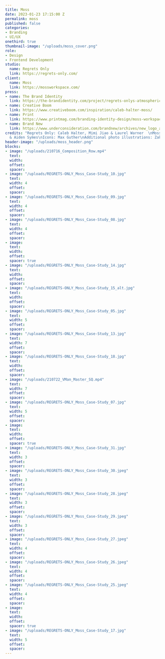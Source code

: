 ```yaml
---
title: Moss
date: 2023-01-23 17:15:00 Z
permalink: moss
published: false
categories:
- Branding
- UI/UX
onethird: true
thumbnail-image: "/uploads/moss_cover.png"
role:
- Design
- Frontend Development
studio:
  name: Regrets Only
  link: https://regrets-only.com/
client:
  name: Moss
  link: https://mossworkspace.com/
press:
- name: The Brand Identity
  link: https://the-brandidentity.com/project/regrets-onlys-atmospheric-identity-system-moss-reflects-infinite-potential-creativity
- name: Creative Boom
  link: https://www.creativeboom.com/inspiration/caleb-halter-moss/
- name: Print
  link: https://www.printmag.com/branding-identity-design/moss-workspace-is-revolutionizing-the-way-creatives-work-and-collaborate/
- name: Brand New
  link: https://www.underconsideration.com/brandnew/archives/new_logo_and_identity_for_moss_by_regretsonly.php
credits: "Regrets Only: Caleb Halter, Mimi Jiao & Laurel Warner  \nMoss: Nick Miller
  & Aiden Symes\nIcons: Max Guther\nAdditional photo illustrations: Zak Jensen"
header-image: "/uploads/moss_header.png"
blocks:
- image: "/uploads/210716_Composition_Row.mp4"
  text: 
  width: 
  offset: 
  spacer: 
- image: "/uploads/REGRETS-ONLY_Moss_Case-Study_10.jpg"
  text: 
  width: 4
  offset: 
  spacer: 
- image: "/uploads/REGRETS-ONLY_Moss_Case-Study_09.jpg"
  text: 
  width: 4
  offset: 
  spacer: 
- image: "/uploads/REGRETS-ONLY_Moss_Case-Study_08.jpg"
  text: 
  width: 4
  offset: 
  spacer: 
- image: 
  text: 
  width: 
  offset: 
  spacer: true
- image: "/uploads/REGRETS-ONLY_Moss_Case-Study_14.jpg"
  text: 
  width: 
  offset: 
  spacer: 
- image: "/uploads/REGRETS-ONLY_Moss_Case-Study_15_alt.jpg"
  text: 
  width: 
  offset: 
  spacer: 
- image: "/uploads/REGRETS-ONLY_Moss_Case-Study_05.jpg"
  text: 
  width: 5
  offset: 
  spacer: 
- image: "/uploads/REGRETS-ONLY_Moss_Case-Study_13.jpg"
  text: 
  width: 7
  offset: 
  spacer: 
- image: "/uploads/REGRETS-ONLY_Moss_Case-Study_18.jpg"
  text: 
  width: 
  offset: 
  spacer: 
- image: "/uploads/210722_VMan_Master_SQ.mp4"
  text: 
  width: 7
  offset: 
  spacer: 
- image: "/uploads/REGRETS-ONLY_Moss_Case-Study_07.jpg"
  text: 
  width: 5
  offset: 
  spacer: 
- image: 
  text: 
  width: 
  offset: 
  spacer: true
- image: "/uploads/REGRETS-ONLY_Moss_Case-Study_31.jpg"
  text: 
  width: 3
  offset: 
  spacer: 
- image: "/uploads/REGRETS-ONLY_Moss_Case-Study_30.jpeg"
  text: 
  width: 3
  offset: 
  spacer: 
- image: "/uploads/REGRETS-ONLY_Moss_Case-Study_28.jpeg"
  text: 
  width: 3
  offset: 
  spacer: 
- image: "/uploads/REGRETS-ONLY_Moss_Case-Study_29.jpeg"
  text: 
  width: 3
  offset: 
  spacer: 
- image: "/uploads/REGRETS-ONLY_Moss_Case-Study_27.jpeg"
  text: 
  width: 4
  offset: 
  spacer: 
- image: "/uploads/REGRETS-ONLY_Moss_Case-Study_26.jpeg"
  text: 
  width: 4
  offset: 
  spacer: 
- image: "/uploads/REGRETS-ONLY_Moss_Case-Study_25.jpeg"
  text: 
  width: 4
  offset: 
  spacer: 
- image: 
  text: 
  width: 
  offset: 
  spacer: true
- image: "/uploads/REGRETS-ONLY_Moss_Case-Study_17.jpg"
  text: 
  width: 5
  offset: 
  spacer: 
---
```


